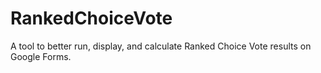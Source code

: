 # RankedChoiceVote
A tool to better run, display, and calculate Ranked Choice Vote results on Google Forms.
